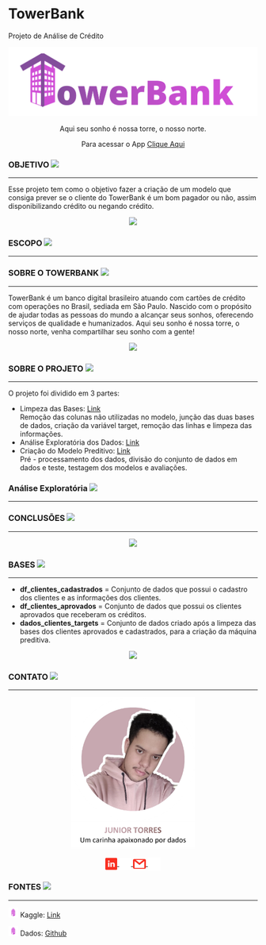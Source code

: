 # TowerBank
Projeto de Análise de Crédito

<p align= "center">
<img src="https://github.com/JuniorTorresMTJ/TowerBank/blob/main/img/TowerBankLog.png" min-width="300px" max-width="200px" width="750px" > 
</p>
<p align= "center">
Aqui seu sonho é nossa torre, o nosso norte.
</p>
<p align= "center">
Para acessar o App <a href="https://share.streamlit.io/juniortorresmtj/towerbank/main/simulador_avaliacao_credito.py">Clique Aqui</a>
</p>
 




### **OBJETIVO** <img width="15px" src="https://media2.giphy.com/media/d2c0m4RnbF4YN8fq6x/giphy.gif" /> 
***
Esse projeto tem como o objetivo fazer a criação de um modelo que consiga prever se o cliente do TowerBank é um bom pagador ou não, assim disponibilizando crédito ou negando crédito.

<p align= "center">
<img src="https://media0.giphy.com/media/pslSqGS8kv2Duh6gE1/giphy.gif" min-width="300px" max-width="200px" width="200px" >
</p>

### **ESCOPO** <img width="15px" src="https://media2.giphy.com/media/d2c0m4RnbF4YN8fq6x/giphy.gif" /> 
***
 
 ### **SOBRE O TOWERBANK** <img width="15px" src="https://media2.giphy.com/media/d2c0m4RnbF4YN8fq6x/giphy.gif" />  
***
TowerBank é um banco digital brasileiro atuando com cartões de crédito com operações no Brasil, sediada em São Paulo. Nascido com o propósito de ajudar todas as pessoas do mundo a alcançar seus sonhos, oferecendo serviços de qualidade e humanizados.
Aqui seu sonho é nossa torre, o nosso norte, venha compartilhar seu sonho com a gente!

<p align= "center">
<img src="https://media2.giphy.com/media/SlxcbR9kz2cnBiH8JK/giphy.gif" min-width="300px" max-width="200px" width="200px" >
</p>

 ### **SOBRE O PROJETO** <img width="15px" src="https://media2.giphy.com/media/d2c0m4RnbF4YN8fq6x/giphy.gif" />  
***
O projeto foi dividido em 3 partes: 

- Limpeza das Bases: [Link](https://github.com/JuniorTorresMTJ/TowerBank/blob/main/notebooks/TowerBank_Limpeza.ipynb)
  <br>Remoção das colunas não utilizadas no modelo, junção das duas bases de dados, criação da variável target, remoção das linhas e limpeza das informações.
- Análise Exploratória dos Dados: [Link]()
  <br>
- Criação do Modelo Preditivo: [Link](https://github.com/JuniorTorresMTJ/TowerBank/blob/main/notebooks/TowerBank_ML.ipynb)
  <br> Pré - processamento dos dados, divisão do conjunto de dados em dados e teste, testagem dos modelos e avaliações. 

### **Análise Exploratória** <img width="15px" src="https://media2.giphy.com/media/d2c0m4RnbF4YN8fq6x/giphy.gif" /> 
***
  

### **CONCLUSÕES** <img width="15px" src="https://media2.giphy.com/media/d2c0m4RnbF4YN8fq6x/giphy.gif" /> 
***

<p align= "center">
<img src="https://media2.giphy.com/media/QfiqHdfwglCcwJtlqb/giphy.gif" min-width="300px" max-width="200px" width="200px" >
</p>


### **BASES** <img width="15px" src="https://media2.giphy.com/media/d2c0m4RnbF4YN8fq6x/giphy.gif" /> 
***

* **df_clientes_cadastrados** = Conjunto de dados que possui o cadastro dos clientes e as informações dos clientes.<BR>
* **df_clientes_aprovados** = Conjunto de dados que possui os clientes aprovados que receberam os créditos.<BR>
* **dados_clientes_targets** = Conjunto de dados criado após a limpeza das bases dos clientes aprovados e cadastrados, para a criação da máquina preditiva.<BR>

 <p align= "center">
<img src="https://media3.giphy.com/media/26xBvE6JDLgzKEZCo/giphy.gif" min-width="300px" max-width="200px" width="200px" >
</p>
 

### **CONTATO** <img width="15px" src="https://media2.giphy.com/media/d2c0m4RnbF4YN8fq6x/giphy.gif" /> 
***


<p align="center"> <a  href="https://www.linkedin.com/in/marivaldotorres/">
    <img alt="Junior Torres" width="250px"  src="https://github.com/JuniorTorresMTJ/TowerBank/blob/main/img/Jr_Rosa.png" />
  </a>
 </p>

 <p align="center">
<a  href="https://www.linkedin.com/in/marivaldotorres/">
    <img align="center"alt="Junior Torres | Linkedin" width="24px" src="https://github.com/JuniorTorresMTJ/Projeto_DeuPositivo/blob/main/image/linkedin.png" />
  </a>

  <a href="https://www.instagram.com/juniortorres.py/">
    <img align="center" alt="Junior Torres | Instagram" width="24px" src="https://github.com/JuniorTorresMTJ/Projeto_DeuPositivo/blob/main/image/instagram.png" />
  </a>
  <a href="mailto:juniortorres.mtj@gmail.com">
    <img align="center" alt="Junior Torres | Gmail" width="26px" src="https://github.com/JuniorTorresMTJ/Projeto_DeuPositivo/blob/main/image/gmail.png" />
  </a>
  <a href="https://github.com/JuniorTorresMTJ">
    <img align="center" alt="Junior Torres | Github" width="26px" src="https://github.com/JuniorTorresMTJ/Projeto_DeuPositivo/blob/main/image/github.svg" />
  </a>
 </p>


### **FONTES** <img width="15px" src="https://media2.giphy.com/media/d2c0m4RnbF4YN8fq6x/giphy.gif" /> 
***

 <img width="20px" src="https://github.com/JuniorTorresMTJ/TowerBank/blob/main/img/tower-block.png" /> Kaggle: [Link](https://www.kaggle.com/rikdifos/credit-card-approval-prediction)

<img width="20px" src="https://github.com/JuniorTorresMTJ/TowerBank/blob/main/img/tower-block.png" /> Dados: [Github](https://github.com/JuniorTorresMTJ/TowerBank/tree/main/dados)
 
